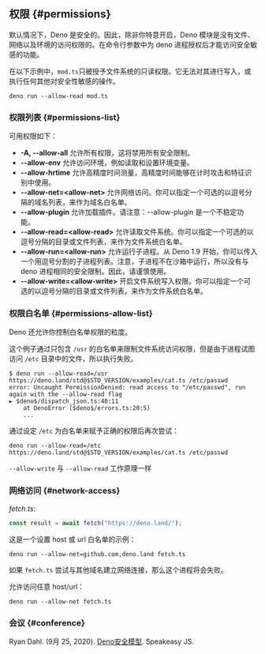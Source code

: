 ## 权限 {#permissions}

默认情况下，Deno 是安全的。因此，除非你特意开启，Deno 模块是没有文件、网络以及环境的访问权限的。在命令行参数中为 deno
进程授权后才能访问安全敏感的功能。

在以下示例中，`mod.ts`只被授予文件系统的只读权限。它无法对其进行写入，或执行任何其他对安全性敏感的操作。

```shell
deno run --allow-read mod.ts
```

### 权限列表 {#permissions-list}

可用权限如下：

- **-A, --allow-all** 允许所有权限，这将禁用所有安全限制。
- **--allow-env** 允许访问环境，例如读取和设置环境变量。
- **--allow-hrtime** 允许高精度时间测量，高精度时间能够在计时攻击和特征识别中使用。
- **--allow-net=\<allow-net\>** 允许网络访问。你可以指定一个可选的以逗号分隔的域名列表，来作为域名白名单。
- **--allow-plugin** 允许加载插件。请注意：--allow-plugin 是一个不稳定功能。
- **--allow-read=\<allow-read\>** 允许读取文件系统。你可以指定一个可选的以逗号分隔的目录或文件列表，来作为文件系统白名单。
- **--allow-run=\<allow-run\>** 允许运行子进程。从 Deno 1.9
  开始，你可以传入一个用逗号分割的子进程列表。注意，子进程不在沙箱中运行，所以没有与 deno 进程相同的安全限制。因此，请谨慎使用。
- **--allow-write=\<allow-write\>**
  开启文件系统写入权限。你可以指定一个可选的以逗号分隔的目录或文件列表，来作为文件系统白名单。

### 权限白名单 {#permissions-allow-list}

Deno 还允许你控制白名单权限的粒度。

这个例子通过只包含 `/usr` 的白名单来限制文件系统访问权限，但是由于进程试图访问 `/etc` 目录中的文件，所以执行失败。

```shell
$ deno run --allow-read=/usr https://deno.land/std@$STD_VERSION/examples/cat.ts /etc/passwd
error: Uncaught PermissionDenied: read access to "/etc/passwd", run again with the --allow-read flag
► $deno$/dispatch_json.ts:40:11
    at DenoError ($deno$/errors.ts:20:5)
    ...
```

通过设定 `/etc` 为白名单来赋予正确的权限后再次尝试：

```shell
deno run --allow-read=/etc https://deno.land/std@$STD_VERSION/examples/cat.ts /etc/passwd
```

`--allow-write` 与 `--allow-read` 工作原理一样

### 网络访问 {#network-access}

_fetch.ts_:

```ts
const result = await fetch("https://deno.land/");
```

这是一个设置 host 或 url 白名单的示例：

```shell
deno run --allow-net=github.com,deno.land fetch.ts
```

如果 `fetch.ts` 尝试与其他域名建立网络连接，那么这个进程将会失败。

允许访问任意 host/url：

```shell
deno run --allow-net fetch.ts
```

### 会议 {#conference}

Ryan Dahl. (9月 25, 2020).
[Deno安全模型](https://www.youtube.com/watch?v=r5F6dekUmdE#t=34m57). Speakeasy JS.
